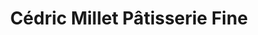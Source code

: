 ---
title: "Cédric Millet Pâtisserie Fine"
url: /albi/cedric-millet-patisserie-fine/
shop: pâtisserie
---